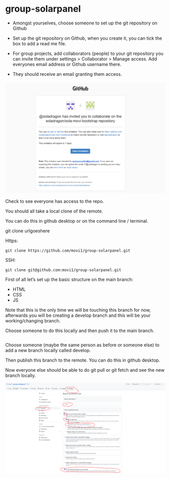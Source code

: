 # group-solarpanel 
- Amongst yourselves, choose someone to set up the git repository on Github

- Set up the git repository on Github, when you create it, you can tick the box to add a read me file.

- For group projects, add collaborators (people) to your git repository you can invite them under settings > Collaborator > Manage access. Add everyones email address or Github username there.

- They should receive an email granting them access.

![email invite](./img/readme/email-invite-example.PNG)

Check to see everyone has access to the repo.

You should all take a local clone of the remote.

You can do this in github desktop or on the command line / terminal. 

git clone urlgoeshere

Https:
```
git clone https://github.com/movi1/group-solarpanel.git
```

SSH:
```
git clone git@github.com:movi1/group-solarpanel.git
```


First of all let’s set up the basic structure on the main branch:
- HTML
- CSS
- JS

Note that this is the only time we will be touching this branch for now, afterwards you will be creating a develop branch and this will be your working/changing branch.

Choose someone to do this locally and then push it to the main branch.

```

```

Choose someone (maybe the same person as before or someone else) to add a new branch locally called  develop.

Then publish this branch to the remote. You can do this in github desktop.

Now everyone else should be able to do git pull or git fetch and see the new branch locally.

![My Image](./img/readme/git-setup-rules.PNG)